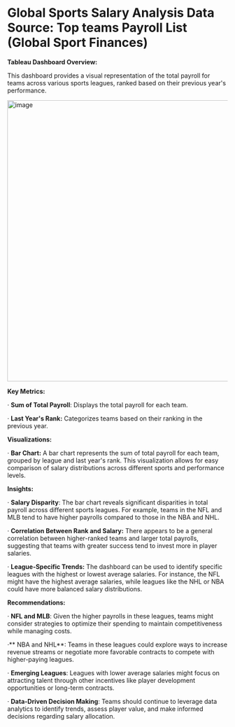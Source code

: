 # Global Sports Salary Analysis Data Source: Top teams Payroll List (Global Sport Finances)

**Tableau Dashboard Overview:**

This dashboard provides a visual representation of the total payroll for teams across various sports leagues, ranked based on their previous year's performance.


<img width="1417" height="643" alt="image" src="https://github.com/user-attachments/assets/e1913d58-251a-4b54-9f89-18708b13848c" />



**Key Metrics:**

· **Sum of Total Payroll**: Displays the total payroll for each team.

· **Last Year's Rank:** Categorizes teams based on their ranking in the previous year.


**Visualizations:**

· **Bar Chart:** A bar chart represents the sum of total payroll for each team, grouped by league and last year's rank. This visualization allows for easy comparison of salary distributions across different sports and performance levels.

**Insights:**

· **Salary Disparity**: The bar chart reveals significant disparities in total payroll across different sports leagues. For example, teams in the NFL and MLB tend to have higher payrolls compared to those in the NBA and NHL.

· **Correlation Between Rank and Salary:** There appears to be a general correlation between higher-ranked teams and larger total payrolls, suggesting that teams with greater success tend to invest more in player salaries.

· **League-Specific Trends:** The dashboard can be used to identify specific leagues with the highest or lowest average salaries. For instance, the NFL might have the highest average salaries, while leagues like the NHL or NBA could have more balanced salary distributions.



**Recommendations:**

· **NFL and MLB**: Given the higher payrolls in these leagues, teams might consider strategies to optimize their spending to maintain competitiveness while managing costs.

·** NBA and NHL**: Teams in these leagues could explore ways to increase revenue streams or negotiate more favorable contracts to compete with higher-paying leagues.

· **Emerging Leagues**: Leagues with lower average salaries might focus on attracting talent through other incentives like player development opportunities or long-term contracts.

· **Data-Driven Decision Making**: Teams should continue to leverage data analytics to identify trends, assess player value, and make informed decisions regarding salary allocation.
